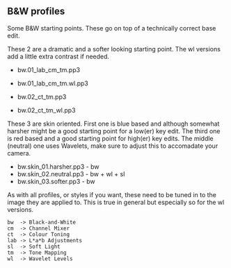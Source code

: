 ## B&W profiles

Some B&W starting points. These go on top of a technically correct base edit.

These 2 are a dramatic and a softer looking starting point. The wl versions add a little extra contrast if needed.

* bw.01_lab_cm_tm.pp3
* bw.01_lab_cm_tm.wl.pp3

* bw.02_ct_tm.pp3
* bw.02_ct_tm_wl.pp3

These 3 are skin oriented. First one is blue based and although somewhat harsher might be a good starting point for a low(er) key edit. The third one is red based and a good starting point for high(er) key edits. The middle (neutral) one uses Wavelets, make sure to adjust this to accomadate your camera.

* bw.skin_01.harsher.pp3 - bw
* bw.skin_02.neutral.pp3 - bw + wl + sl
* bw.skin_03.softer.pp3  - bw

As with all profiles, or styles if you want, these need to be tuned in to the image they are applied to. This is true in general but especially so for the wl versions.

```
bw  -> Black-and-White
cm  -> Channel Mixer
ct  -> Colour Toning
lab -> L*a*b Adjustments
sl  -> Soft Light
tm  -> Tone Mapping
wl  -> Wavelet Levels
```

